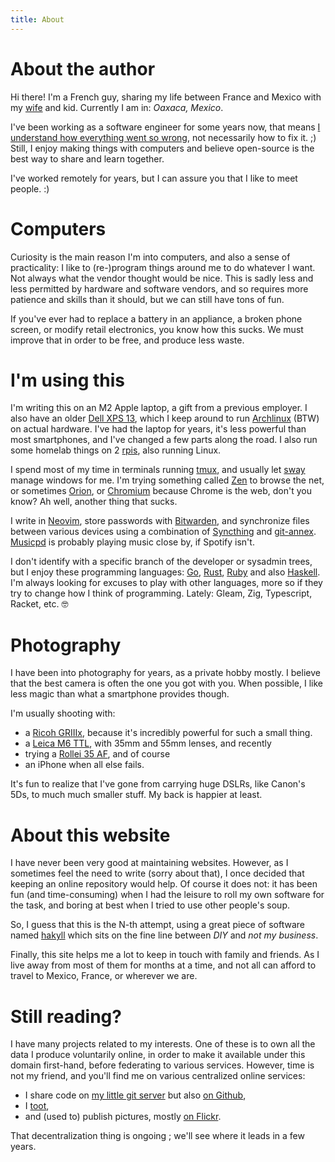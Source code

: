 ```yaml
---
title: About
---
```


# About the author

Hi there! I'm a French guy, sharing my life between France and Mexico
with my [wife][karina] and kid. Currently I am in: _Oaxaca, Mexico_.

I've been working as a software engineer for some years now, that means
[I understand how everything went so wrong](https://xkcd.com/1760/), not
necessarily how to fix it. ;) Still, I enjoy making things with
computers and believe open-source is the best way to share and learn
together.

I've worked remotely for years, but I can assure you that I like to meet
people. :)


# Computers

Curiosity is the main reason I'm into computers, and also a sense of
practicality: I like to (re-)program things around me to do whatever I
want. Not always what the vendor thought would be nice. This is sadly
less and less permitted by hardware and software vendors, and so
requires more patience and skills than it should, but we can still have
tons of fun.

If you've ever had to replace a battery in an appliance, a broken phone
screen, or modify retail electronics, you know how this sucks. We must
improve that in order to be free, and produce less waste.

# I'm using this

I'm writing this on an M2 Apple laptop, a gift from a previous employer.
I also have an older [Dell XPS 13][xps13], which I keep around to run
[Archlinux][archlinux] (BTW) on actual hardware. I've had the laptop for
years, it's less powerful than most smartphones, and I've changed a few
parts along the road. I also run some homelab things on 2 [rpis][rpis],
also running Linux.

I spend most of my time in terminals running [tmux][tmux], and usually
let [sway][sway] manage windows for me. I'm trying something called
[Zen][zenbrowser] to browse the net, or sometimes [Orion][orion], or
[Chromium][chromium] because Chrome is the web, don't you know? Ah well,
another thing that sucks.

I write in [Neovim][nvim], store passwords with [Bitwarden][bitwarden],
and synchronize files between various devices using a combination of
[Syncthing][syncthing] and [git-annex][gitannex]. [Musicpd][mpd] is
probably playing music close by, if Spotify isn't.


I don't identify with a specific branch of the developer or sysadmin
trees, but I enjoy these programming languages: [Go][golang],
[Rust][rust], [Ruby][ruby] and also [Haskell][haskell]. I'm always
looking for excuses to play with other languages, more so if they try
to change how I think of programming. Lately: Gleam, Zig, Typescript,
Racket, etc. 🤓

[xps13]: https://wiki.archlinux.org/index.php/Dell_XPS_13_(9360)
[bitwarden]: https://bitwarden.com/
[gitannex]: https://git-annex.branchable.com/
[tmux]: https://tmux.github.io/
[zenbrowser]: https://zen-browser.app/
[chromium]: https://www.chromium.org/
[orion]: https://kagi.com/orion/
[nvim]: https://neovim.io/
[ruby]: https://www.ruby-lang.org/
[golang]: https://golang.org/
[rust]: https://rust-lang.org
[haskell]: https://haskell.org/
[archlinux]: http://archlinux.org/
[sway]: https://swaywm.org/
[syncthing]: https://syncthing.net/
[mpd]: https://www.musicpd.org/

# Photography

I have been into photography for years, as a private hobby mostly. I
believe that the best camera is often the one you got with you. When
possible, I like less magic than what a smartphone provides though.

I'm usually shooting with:

- a [Ricoh GRIIIx][ricoh-gr3x], because it's incredibly powerful for
such a small thing.
- a [Leica M6 TTL][m6], with 35mm and 55mm lenses, and recently
- trying a [Rollei 35 AF][rollei35af], and of course
- an iPhone when all else fails.

It's fun to realize that I've gone from carrying huge DSLRs, like
Canon's 5Ds, to much much smaller stuff. My back is happier at least.

[m6]: http://camerapedia.wikia.com/wiki/Leica_M6
[ricoh-gr3x]: https://www.ricoh-imaging.co.jp/english/products/gr-3/
[rollei35af]: https://rollei35af.com/

# About this website

I have never been very good at maintaining websites.  However, as I
sometimes feel the need to write (sorry about that), I once decided that
keeping an online repository would help.  Of course it does not: it has
been fun (and time-consuming) when I had the leisure to roll my own
software for the task, and boring at best when I tried to use other
people's soup.

So, I guess that this is the N-th attempt, using a great piece of
software named [hakyll][hakyll] which sits on the fine line between
*DIY* and *not my business*.

Finally, this site helps me a lot to keep in touch with family and
friends. As I live away from most of them for months at a time, and not
all can afford to travel to Mexico, France, or wherever we are.


# Still reading?

I have many projects related to my interests. One of these is to
own all the data I produce voluntarily online, in order to make it
available under this domain first-hand, before federating to various
services. However, time is not my friend, and you'll find me on various
centralized online services:

 * I share code on [my little git server][forge] but also [on Github][github],
 * I [toot][fediverse],
 * and (used to) publish pictures, mostly [on Flickr][flickr].

That decentralization thing is ongoing ; we'll see where it leads in a
few years.

[rpis]: https://www.raspberrypi.com/
[forge]: https://git.cypr.io/oz
[fediverse]: https://mastodon.social/@oz
[flickr]: https://flickr.com/photos/ephoz
[instagram]: https://www.instagram.com/ephoz/
[github]: https://github.com/oz
[hakyll]: http://jaspervdj.be/hakyll/
[karina]: https://objetobuffet.com
